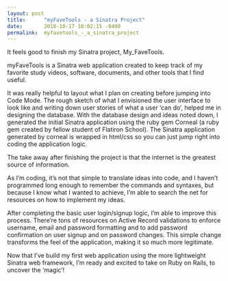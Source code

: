 ```yaml
---
layout: post
title:      "myFaveTools - a Sinatra Project"
date:       2018-10-17 10:02:15 -0400
permalink:  myfavetools_-_a_sinatra_project
---
```



It feels good to finish my Sinatra project, My_FaveTools.

myFaveTools is a Sinatra web application created to keep track of my favorite study videos, software, documents, and other tools that I find useful.

It was really helpful to layout what I plan on creating before jumping into Code Mode. The rough sketch of what I envisioned the user interface to look like and writing down user stories of what a user ‘can do’, helped me in designing the database. With the database design and ideas noted down, I generated the initial Sinatra application using the ruby gem Corneal (a ruby gem created by fellow student of Flatiron School). The Sinatra application generated by corneal is wrapped in html/css so you can just jump right into coding the application logic.

The take away after finishing the project is that the internet is the greatest source of information. 

As I’m coding, it’s not that simple to translate ideas into code, and I haven’t programmed long enough to remember the commands and syntaxes, but because I know what I wanted to achieve, I’m able to search the net for resources on how to implement my ideas. 

After completing the basic user login/signup logic, I’m able to improve this process. There’re tons of resources on Active Record validations to enforce username, email and password formatting and to add password confirmation on user signup and on password changes. This simple change transforms the feel of the application, making it so much more legitimate.

Now that I’ve build my first web application using the more lightweight Sinatra web framework, I’m ready and excited to take on Ruby on Rails, to uncover the ‘magic’!

